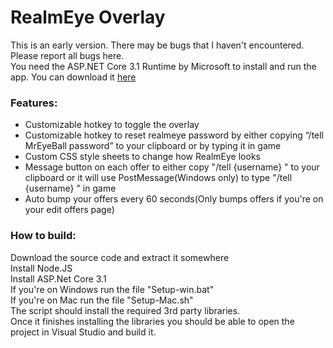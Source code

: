 ﻿# RealmEye Overlay

This is an early version. There may be bugs that I haven't encountered. Please report all bugs here.  
You need the ASP.NET Core 3.1 Runtime by Microsoft to install and run the app. You can download it [here](https://dotnet.microsoft.com/download/dotnet-core/3.1) 


### Features:
- Customizable hotkey to toggle the overlay
- Customizable hotkey to reset realmeye password by either copying “/tell MrEyeBall password” to your clipboard or by typing it in game
- Custom CSS style sheets to change how RealmEye looks
- Message button on each offer to either copy "/tell {username} " to your clipboard or it will use PostMessage(Windows only) to type "/tell {username} " in game
- Auto bump your offers every 60 seconds(Only bumps offers if you're on your edit offers page)


### How to build:
Download the source code and extract it somewhere  
Install Node.JS  
Install ASP.Net Core 3.1  
If you're on Windows run the file "Setup-win.bat"  
If you're on Mac run the file "Setup-Mac.sh"  
The script should install the required 3rd party libraries.  
Once it finishes installing the libraries you should be able to open the project in Visual Studio and build it.  
